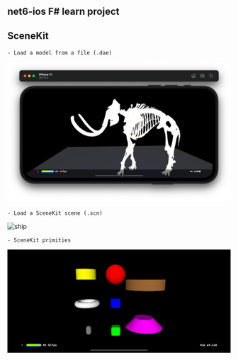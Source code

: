 ## net6-ios F# learn project


## SceneKit
    - Load a model from a file (.dae)
![mammoth-skeleton](FsLearn/woolly-mammoth-skeleton.png)

    - Load a SceneKit scene (.scn)
![ship](FsLearn/ship.gif)

    - SceneKit primities
![primitives](FsLearn/primitives.png)

